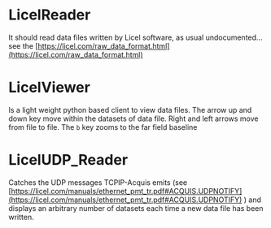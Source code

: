 # LicelReader

It should read data files written by Licel software, as usual undocumented...
 see the [https://licel.com/raw_data_format.html](https://licel.com/raw_data_format.html)

 # LicelViewer

 Is a light weight python based client to view data files. The arrow up and down key move within the datasets of data file.  Right and left arrows move from file to file. The `b` key zooms to the far field baseline

 # LicelUDP_Reader

 Catches the UDP messages TCPIP-Acquis emits (see [https://licel.com/manuals/ethernet_pmt_tr.pdf#ACQUIS.UDPNOTIFY](https://licel.com/manuals/ethernet_pmt_tr.pdf#ACQUIS.UDPNOTIFY) ) and displays an arbitrary number of datasets each time a new data file has been written.  
